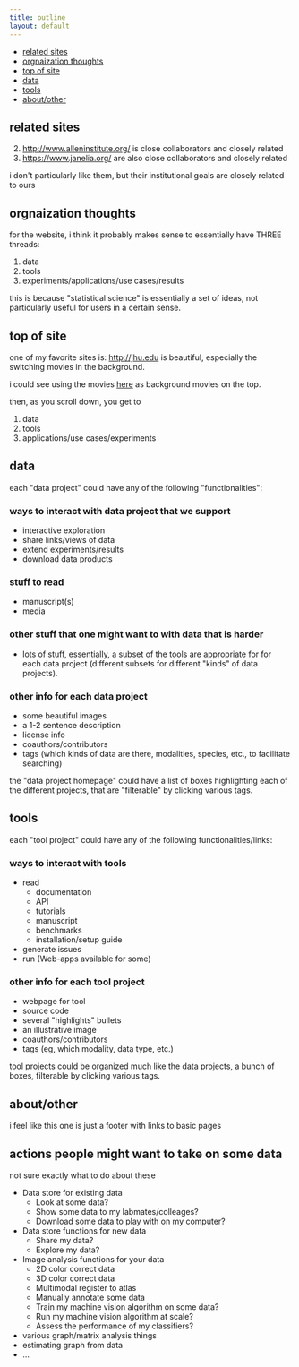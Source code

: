 ```yaml
---
title: outline
layout: default
---
```


<!-- TOC depthFrom:1 depthTo:6 withLinks:1 updateOnSave:1 orderedList:0 -->

- [related sites](#related-sites)
- [orgnaization thoughts](#orgnaization-thoughts)
- [top of site](#top-of-site)
- [data](#data)
- [tools](#tools)
- [about/other](#aboutother)

<!-- /TOC -->


## related sites

2. http://www.alleninstitute.org/ is close collaborators and closely related
3. https://www.janelia.org/ are also close collaborators and closely related

i don't particularly like them, but their institutional goals are closely related to ours

## orgnaization thoughts


for the website, i think it probably makes sense to essentially have THREE threads:

1. data
2. tools
3. experiments/applications/use cases/results

this is because "statistical science" is essentially a set of ideas,
not particularly useful for users in a certain sense.


## top of site

one of my favorite sites is:  http://jhu.edu is beautiful, especially the switching movies in the background.

i could see using the movies [here](videos.md) as background movies on the top.

then, as you scroll down, you get to

1. data
2. tools
3. applications/use cases/experiments



## data

each "data project" could have any of the following "functionalities":


### ways to interact with data project that we support 
- interactive exploration
- share links/views of data
- extend experiments/results
- download data products

### stuff to read
- manuscript(s)
- media

### other stuff that one might want to with data that is harder

- lots of stuff, essentially, a subset of the tools are appropriate for for each data project (different subsets for different "kinds" of data projects).


### other info for each data project
- some beautiful images
- a 1-2 sentence description
- license info
- coauthors/contributors
- tags (which kinds of data are there, modalities, species, etc., to facilitate searching)

the "data project homepage" could have a list of boxes highlighting each of the different projects, that are "filterable" by clicking various tags.



## tools

each "tool project" could have any of the following functionalities/links:


### ways to interact with tools
- read
	- documentation
	- API
	- tutorials
	- manuscript
	- benchmarks
	- installation/setup guide
- generate issues
- run (Web-apps available for some)

### other info for each tool project
- webpage for tool
- source code
- several "highlights" bullets
- an illustrative image
- coauthors/contributors
- tags (eg, which modality, data type, etc.)


tool projects could be organized much like the data projects, a bunch of boxes, filterable by clicking various tags.


## about/other


i feel like this one is just a footer with links to basic pages

## actions people might want to take on some data

not sure exactly what to do about these


- Data store for existing data
	- Look at some data?
	- Show some data to my labmates/colleages?
	- Download some data to play with on my computer?
- Data store functions for new data
	- Share my data?
	- Explore my data?
- Image analysis functions for your data
	- 2D color correct data
	- 3D color correct data
	- Multimodal register to atlas
	- Manually annotate some data
	- Train my machine vision algorithm on some data?
	- Run my machine vision algorithm at scale?
	- Assess the performance of my classifiers?
- various graph/matrix analysis things
- estimating graph from data
- ...
